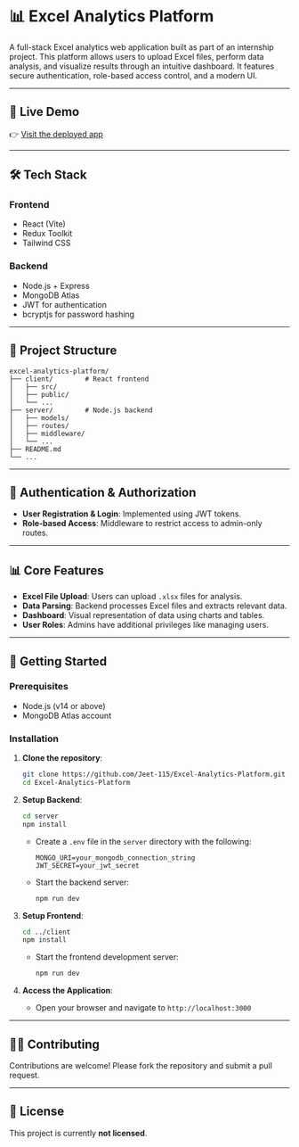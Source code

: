 
# 📊 Excel Analytics Platform

A full-stack Excel analytics web application built as part of an internship project. This platform allows users to upload Excel files, perform data analysis, and visualize results through an intuitive dashboard. It features secure authentication, role-based access control, and a modern UI.

---

## 🚀 Live Demo

👉 [Visit the deployed app](https://excel-analytics-platform-lilac.vercel.app)

---

## 🛠️ Tech Stack

### Frontend

- React (Vite)
- Redux Toolkit
- Tailwind CSS

### Backend

- Node.js + Express
- MongoDB Atlas
- JWT for authentication
- bcryptjs for password hashing

---

## 📁 Project Structure

```
excel-analytics-platform/
├── client/        # React frontend
│   ├── src/
│   ├── public/
│   └── ...
├── server/        # Node.js backend
│   ├── models/
│   ├── routes/
│   ├── middleware/
│   └── ...
├── README.md
└── ...
```

---

## 🔐 Authentication & Authorization

- **User Registration & Login**: Implemented using JWT tokens.
- **Role-based Access**: Middleware to restrict access to admin-only routes.

---

## 📊 Core Features

- **Excel File Upload**: Users can upload `.xlsx` files for analysis.
- **Data Parsing**: Backend processes Excel files and extracts relevant data.
- **Dashboard**: Visual representation of data using charts and tables.
- **User Roles**: Admins have additional privileges like managing users.

---

## 🧪 Getting Started

### Prerequisites

- Node.js (v14 or above)
- MongoDB Atlas account

### Installation

1. **Clone the repository**:

   ```bash
   git clone https://github.com/Jeet-115/Excel-Analytics-Platform.git
   cd Excel-Analytics-Platform
   ```

2. **Setup Backend**:

   ```bash
   cd server
   npm install
   ```

   - Create a `.env` file in the `server` directory with the following:

     ```env
     MONGO_URI=your_mongodb_connection_string
     JWT_SECRET=your_jwt_secret
     ```

   - Start the backend server:

     ```bash
     npm run dev
     ```

3. **Setup Frontend**:

   ```bash
   cd ../client
   npm install
   ```

   - Start the frontend development server:

     ```bash
     npm run dev
     ```

4. **Access the Application**:

   - Open your browser and navigate to `http://localhost:3000`

---

## 🧑‍💻 Contributing

Contributions are welcome! Please fork the repository and submit a pull request.

---

## 📄 License

This project is currently **not licensed**.
